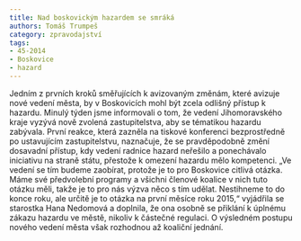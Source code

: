 ```yaml
---
title: Nad boskovickým hazardem se smráká
authors: Tomáš Trumpeš
category: zpravodajství
tags: 
- 45-2014
- Boskovice
- hazard
---
```

Jedním z prvních kroků směřujících k avizovaným změnám, které avizuje nové vedení města, by v Boskovicích mohl být zcela odlišný přístup k hazardu. Minulý týden jsme informovali o tom, že vedení Jihomoravského kraje vyzývá nově zvolená zastupitelstva, aby se tématikou hazardu zabývala. První reakce, která zazněla na tiskové konferenci bezprostředně po ustavujícím zastupitelstvu, naznačuje, že se pravděpodobně změní dosavadní přístup, kdy vedení radnice hazard neřešilo a ponechávalo iniciativu na straně státu, přestože k omezení hazardu mělo kompetenci. „Ve vedení se tím budeme zaobírat, protože je to pro Boskovice citlivá otázka. Máme své předvolební programy a všichni členové koalice v nich tuto otázku měli, takže je to pro nás výzva něco s tím udělat. Nestihneme to do konce roku, ale určitě je to otázka na první měsíce roku 2015,“ vyjádřila se starostka Hana Nedomová a doplnila, že ona osobně se přiklání k úplnému zákazu hazardu ve městě, nikoliv k částečné regulaci. O výsledném postupu nového vedení města však rozhodnou až koaliční jednání.